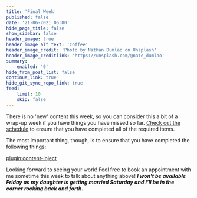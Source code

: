 ```yaml
---
title: 'Final Week'
published: false
date: '21-06-2021 06:00'
hide_page_title: false
show_sidebar: false
header_image: true
header_image_alt_text: 'Coffee'
header_image_credit: 'Photo by Nathan Dumlao on Unsplash'
header_image_creditlink: 'https://unsplash.com/@nate_dumlao'
summary:
    enabled: '0'
hide_from_post_list: false
continue_link: true
hide_git_sync_repo_link: true
feed:
    limit: 10
    skip: false
---
```






There is no 'new' content this week, so you can consider this a bit of a wrap-up week if you have things you have missed so far. [Check out the schedule](https://edtechuvic.ca/edci335/a01-schedule-with-colin/) to ensure that you have completed all of the required items.

The most important thing, though, is to ensure that you have completed the following things:

[plugin:content-inject](../final-week/_schedule)

Looking forward to seeing your work! Feel free to book an appointment with me sometime this week to talk about anything above! ***I won't be available Friday as my daughter is getting married Saturday and I'll be in the corner rocking back and forth.***
